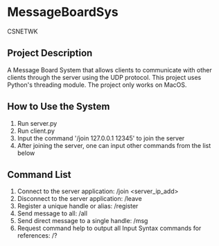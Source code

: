 # MessageBoardSys
CSNETWK

## Project Description
A Message Board System that allows clients to communicate with other clients through the server using the UDP protocol. This project uses 
Python's threading module. The project only works on MacOS.

## How to Use the System
1. Run server.py
2. Run client.py
3. Input the command '/join 127.0.0.1 12345' to join the server
4. After joining the server, one can input other commands from the list below

## Command List
1. Connect to the server application: /join <server_ip_add> <port>
2. Disconnect to the server application: /leave
3. Register a unique handle or alias: /register <handle>
4. Send message to all: /all <message>
5. Send direct message to a single handle: /msg <handle> <message> 
6. Request command help to output all Input Syntax commands for references: /?
